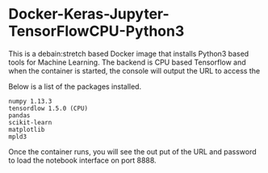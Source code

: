 # Docker-Keras-Jupyter-TensorFlowCPU-Python3

This is a debain:stretch based Docker image that installs Python3 based 
tools for Machine Learning. The backend is CPU based Tensorflow and when 
the container is started, the console will output the URL to access the 

Below is a list of the packages installed.
```
numpy 1.13.3
tensordlow 1.5.0 (CPU)
pandas
scikit-learn
matplotlib
mpld3
```

Once the container runs, you will see the out put of the URL and password to load the notebook interface on port 8888.
